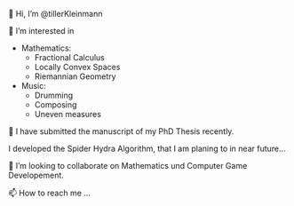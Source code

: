 👋 Hi, I’m @tillerKleinmann

👀 I’m interested in
   - Mathematics:
     - Fractional Calculus
     - Locally Convex Spaces
     - Riemannian Geometry
   - Music:
     - Drumming
     - Composing
     - Uneven measures

🌱 I have submitted the manuscript of my PhD Thesis recently.

I developed the Spider Hydra Algorithm, that I am planing to in near future...

💞️ I’m looking to collaborate on Mathematics und Computer Game Developement.

📫 How to reach me ...

<!---
tillerKleinmann/tillerKleinmann is a ✨ special ✨ repository because its `README.md` (this file) appears on your GitHub profile.
You can click the Preview link to take a look at your changes.
--->
